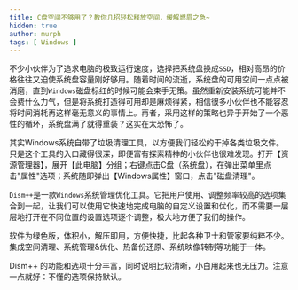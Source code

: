 ```yaml
---
title: C盘空间不够用了？教你几招轻松释放空间，缓解燃眉之急~
hidden: true
author: murph
tags: [ Windows ]
---
```


不少小伙伴为了追求电脑的极致运行速度，选择把系统盘换成`SSD`，相对高昂的价格往往又迫使系统盘容量刚好够用。随着时间的流逝，系统盘的可用空间一点点被消磨，直到`Windows`磁盘标红的时候可能会束手无策。虽然重新安装系统可能并不会费什么力气，但是将系统打造得可用却是麻烦得紧，相信很多小伙伴也不能容忍将时间消耗再这样毫无意义的事情上。再者，采用这样的策略也异于开始了一个恶性的循环，系统盘满了就得重装？这实在太恐怖了。

其实Windows系统自带了垃圾清理工具，以方便我们轻松的干掉各类垃圾文件。只是这个工具的入口藏得很深，即便富有探索精神的小伙伴也很难发现。打开【资源管理器】，展开【此电脑】分组；右键点击C盘（系统盘），在弹出菜单里点击"属性"选项；系统随即弹出【Windows属性】窗口，点击"磁盘清理"。

`Dism++`是一款`Windows`系统管理优化工具。它把用户使用、调整频率较高的选项集合到一起，让我们可以使用它快速地完成电脑的自定义设置和优化，而不需要一层层地打开在不同位置的设置选项逐个调整，极大地方便了我们的操作。

软件为绿色版，体积小，解压即用，方便快捷，比起各种卫士和管家要纯粹不少。集成空间清理、系统管理&优化、热备份还原、系统映像转制等功能于一体。

Dism++ 的功能和选项十分丰富，同时说明比较清晰，小白用起来也无压力。注意一点就好：不懂的选项保持默认。